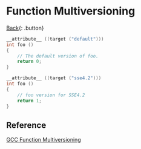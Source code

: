 # Function Multiversioning

[Back](../../../index.md#gcc-specific){: .button}

```c
__attribute__ ((target ("default")))
int foo ()
{
	// The default version of foo.
	return 0;
}

__attribute__ ((target ("sse4.2")))
int foo ()
{
	// foo version for SSE4.2
	return 1;
}
```

## Reference

[GCC Function Multiversioning](https://gcc.gnu.org/wiki/FunctionMultiVersioning)

